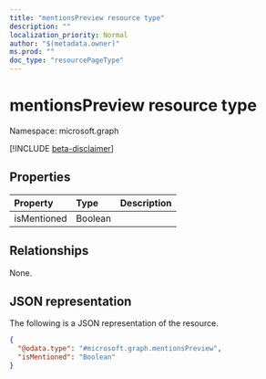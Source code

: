 ```yaml
---
title: "mentionsPreview resource type"
description: ""
localization_priority: Normal
author: "$(metadata.owner)"
ms.prod: ""
doc_type: "resourcePageType"
---
```


# mentionsPreview resource type

Namespace: microsoft.graph

[!INCLUDE [beta-disclaimer](../../includes/beta-disclaimer.md)]

## Properties

| Property    | Type    | Description |
| :---------- | :------ | :---------- |
| isMentioned | Boolean |             |

## Relationships

None.

## JSON representation

The following is a JSON representation of the resource.

<!-- {
  "blockType": "resource",
  "@odata.type": "microsoft.graph.mentionsPreview",
}
-->

```json
{
  "@odata.type": "#microsoft.graph.mentionsPreview",
  "isMentioned": "Boolean"
}
```
